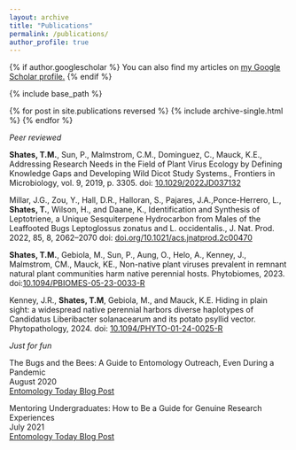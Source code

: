```yaml
---
layout: archive
title: "Publications"
permalink: /publications/
author_profile: true
---
```


{% if author.googlescholar %}
  You can also find my articles on <u><a href="{{author.googlescholar}}">my Google Scholar profile</a>.</u>
{% endif %}

{% include base_path %}

{% for post in site.publications reversed %}
  {% include archive-single.html %}
{% endfor %}

*Peer reviewed*


**Shates, T.M.**, Sun, P., Malmstrom, C.M., Dominguez, C., Mauck, K.E., Addressing Research Needs in the Field of Plant Virus Ecology by Defining Knowledge Gaps and Developing Wild Dicot Study Systems., Frontiers in Microbiology, vol. 9, 2019, p. 3305. doi: [10.1029/2022JD037132](https://www.frontiersin.org/articles/10.3389/fmicb.2018.03305/full)


Millar, J.G., Zou, Y., Hall, D.R., Halloran, S., Pajares, J.A.,Ponce-Herrero, L., **Shates, T.**, Wilson, H., and Daane, K., Identification and Synthesis of Leptotriene, a Unique Sesquiterpene Hydrocarbon from Males of the Leaffooted Bugs Leptoglossus zonatus and L. occidentalis., J. Nat. Prod. 2022, 85, 8, 2062–2070 doi: [doi.org/10.1021/acs.jnatprod.2c00470](https://pubs.acs.org/doi/epdf/10.1021/acs.jnatprod.2c00470)


**Shates, T.M.**, Gebiola, M., Sun, P., Aung, O., Helo, A., Kenney, J., Malmstrom, CM., Mauck, KE., Non-native plant viruses prevalent in remnant natural plant communities harm native perennial hosts. Phytobiomes, 2023. doi:[10.1094/PBIOMES-05-23-0033-R](https://apsjournals.apsnet.org/doi/abs/10.1094/PBIOMES-05-23-0033-R)   

Kenney, J.R., **Shates, T.M**, Gebiola, M., and Mauck, K.E. Hiding in plain sight: a widespread native perennial harbors
diverse haplotypes of Candidatus Liberibacter solanacearum and its potato psyllid vector. Phytopathology, 2024. doi: [10.1094/PHYTO-01-24-0025-R](https://apsjournals.apsnet.org/doi/abs/10.1094/PBIOMES-05-23-0033-R)


*Just for fun*  

The Bugs and the Bees: A Guide to Entomology Outreach, Even During a Pandemic<br>
August 2020<br>
[Entomology Today Blog Post](https://entomologytoday.org/2020/08/04/bugs-bees-guide-entomology-outreach-pandemic/)  


Mentoring Undergraduates: How to Be a Guide for Genuine Research Experiences<br>
July 2021<br>
[Entomology Today Blog Post](https://entomologytoday.org/2020/08/04/bugs-bees-guide-entomology-outreach-pandemic/)
